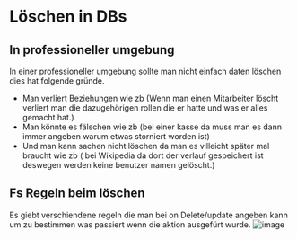 # Löschen in DBs
## In professioneller umgebung 
In einer professioneller umgebung sollte man nicht einfach daten löschen dies hat folgende gründe.
*  Man verliert Beziehungen wie zb (Wenn man einen Mitarbeiter löscht verliert man die dazugehörigen rollen die er hatte und was er alles gemacht hat.)
*  Man könnte es fälschen wie zb (bei einer kasse da muss man es dann immer angeben warum etwas storniert worden ist) 
*  Und man kann sachen nicht löschen da man es villeicht später mal braucht wie zb ( bei Wikipedia da dort der verlauf gespeichert ist deswegen werden keine benutzer namen gelöscht.)
## Fs Regeln beim löschen
Es giebt verschiendene regeln die man bei on Delete/update angeben kann um zu bestimmen was passiert wenn die aktion ausgefürt wurde.
![image](https://github.com/user-attachments/assets/5d6208cd-2388-41ed-ab63-05b06a0c7f2e)
